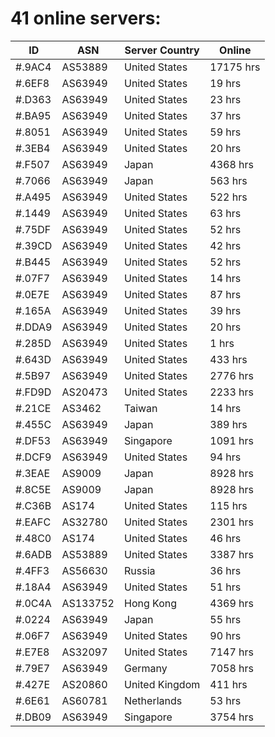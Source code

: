 # 41 online servers:

| ID | ASN | Server Country | Online |
| ------ | ------ | ------ | ------ |
| #.9AC4 | AS53889 | United States | 17175 hrs |
| #.6EF8 | AS63949 | United States | 19 hrs |
| #.D363 | AS63949 | United States | 23 hrs |
| #.BA95 | AS63949 | United States | 37 hrs |
| #.8051 | AS63949 | United States | 59 hrs |
| #.3EB4 | AS63949 | United States | 20 hrs |
| #.F507 | AS63949 | Japan | 4368 hrs |
| #.7066 | AS63949 | Japan | 563 hrs |
| #.A495 | AS63949 | United States | 522 hrs |
| #.1449 | AS63949 | United States | 63 hrs |
| #.75DF | AS63949 | United States | 52 hrs |
| #.39CD | AS63949 | United States | 42 hrs |
| #.B445 | AS63949 | United States | 52 hrs |
| #.07F7 | AS63949 | United States | 14 hrs |
| #.0E7E | AS63949 | United States | 87 hrs |
| #.165A | AS63949 | United States | 39 hrs |
| #.DDA9 | AS63949 | United States | 20 hrs |
| #.285D | AS63949 | United States | 1 hrs |
| #.643D | AS63949 | United States | 433 hrs |
| #.5B97 | AS63949 | United States | 2776 hrs |
| #.FD9D | AS20473 | United States | 2233 hrs |
| #.21CE | AS3462 | Taiwan | 14 hrs |
| #.455C | AS63949 | Japan | 389 hrs |
| #.DF53 | AS63949 | Singapore | 1091 hrs |
| #.DCF9 | AS63949 | United States | 94 hrs |
| #.3EAE | AS9009 | Japan | 8928 hrs |
| #.8C5E | AS9009 | Japan | 8928 hrs |
| #.C36B | AS174 | United States | 115 hrs |
| #.EAFC | AS32780 | United States | 2301 hrs |
| #.48C0 | AS174 | United States | 46 hrs |
| #.6ADB | AS53889 | United States | 3387 hrs |
| #.4FF3 | AS56630 | Russia | 36 hrs |
| #.18A4 | AS63949 | United States | 51 hrs |
| #.0C4A | AS133752 | Hong Kong | 4369 hrs |
| #.0224 | AS63949 | Japan | 55 hrs |
| #.06F7 | AS63949 | United States | 90 hrs |
| #.E7E8 | AS32097 | United States | 7147 hrs |
| #.79E7 | AS63949 | Germany | 7058 hrs |
| #.427E | AS20860 | United Kingdom | 411 hrs |
| #.6E61 | AS60781 | Netherlands | 53 hrs |
| #.DB09 | AS63949 | Singapore | 3754 hrs |

